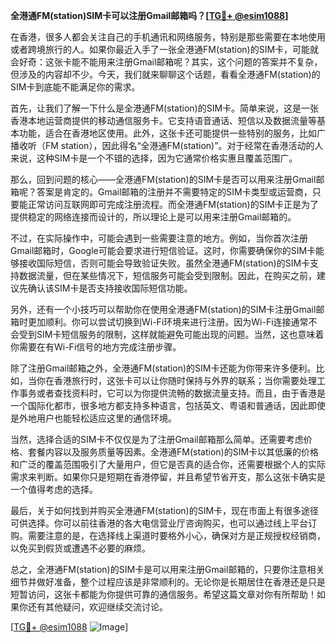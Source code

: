 **全港通FM(station)SIM卡可以注册Gmail邮箱吗？[[TG💪+ @esim1088](https://t.me/s/esim1088)]**

在香港，很多人都会关注自己的手机通讯和网络服务，特别是那些需要在本地使用或者跨境旅行的人。如果你最近入手了一张全港通FM(station)的SIM卡，可能就会好奇：这张卡能不能用来注册Gmail邮箱呢？其实，这个问题的答案并不复杂，但涉及的内容却不少。今天，我们就来聊聊这个话题，看看全港通FM(station)的SIM卡到底能不能满足你的需求。

首先，让我们了解一下什么是全港通FM(station)的SIM卡。简单来说，这是一张香港本地运营商提供的移动通信服务卡。它支持语音通话、短信以及数据流量等基本功能，适合在香港地区使用。此外，这张卡还可能提供一些特别的服务，比如广播收听（FM station），因此得名“全港通FM(station)”。对于经常在香港活动的人来说，这种SIM卡是一个不错的选择，因为它通常价格实惠且覆盖范围广。

那么，回到问题的核心——全港通FM(station)的SIM卡是否可以用来注册Gmail邮箱呢？答案是肯定的。Gmail邮箱的注册并不需要特定的SIM卡类型或运营商，只要能正常访问互联网即可完成注册流程。而全港通FM(station)的SIM卡正是为了提供稳定的网络连接而设计的，所以理论上是可以用来注册Gmail邮箱的。

不过，在实际操作中，可能会遇到一些需要注意的地方。例如，当你首次注册Gmail邮箱时，Google可能会要求进行短信验证。这时，你需要确保你的SIM卡能够接收国际短信，否则可能会导致验证失败。虽然全港通FM(station)的SIM卡支持数据流量，但在某些情况下，短信服务可能会受到限制。因此，在购买之前，建议先确认该SIM卡是否支持接收国际短信功能。

另外，还有一个小技巧可以帮助你在使用全港通FM(station)的SIM卡注册Gmail邮箱时更加顺利。你可以尝试切换到Wi-Fi环境来进行注册。因为Wi-Fi连接通常不会受到SIM卡短信服务的限制，这样就能避免可能出现的问题。当然，这也意味着你需要在有Wi-Fi信号的地方完成注册步骤。

除了注册Gmail邮箱之外，全港通FM(station)的SIM卡还能为你带来许多便利。比如，当你在香港旅行时，这张卡可以让你随时保持与外界的联系；当你需要处理工作事务或者查找资料时，它可以为你提供流畅的数据流量支持。而且，由于香港是一个国际化都市，很多地方都支持多种语言，包括英文、粤语和普通话，因此即使是外地用户也能轻松适应这里的通信环境。

当然，选择合适的SIM卡不仅仅是为了注册Gmail邮箱那么简单。还需要考虑价格、套餐内容以及服务质量等因素。全港通FM(station)的SIM卡以其低廉的价格和广泛的覆盖范围吸引了大量用户，但它是否真的适合你，还需要根据个人的实际需求来判断。如果你只是短期在香港停留，并且希望节省开支，那么这张卡确实是一个值得考虑的选择。

最后，关于如何找到并购买全港通FM(station)的SIM卡，现在市面上有很多途径可供选择。你可以前往香港的各大电信营业厅咨询购买，也可以通过线上平台订购。需要注意的是，在选择线上渠道时要格外小心，确保对方是正规授权经销商，以免买到假货或遭遇不必要的麻烦。

总之，全港通FM(station)的SIM卡是可以用来注册Gmail邮箱的，只要你注意相关细节并做好准备，整个过程应该是非常顺利的。无论你是长期居住在香港还是只是短暂访问，这张卡都能为你提供可靠的通信服务。希望这篇文章对你有所帮助！如果你还有其他疑问，欢迎继续交流讨论。

[[TG💪+ @esim1088](https://t.me/s/esim1088) ![Image](https://i.postimg.cc/4NQfJmqS/Snipaste-2025-05-13-00-14-12.png)]